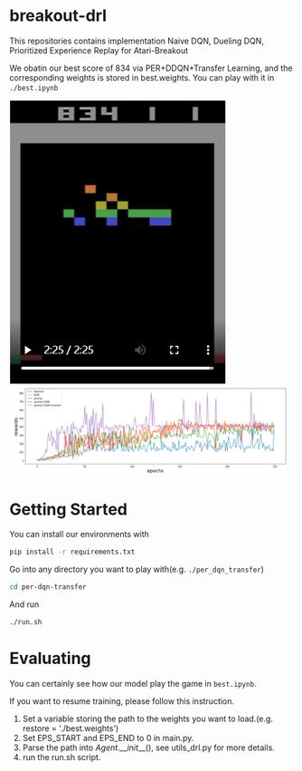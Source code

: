 # breakout-drl
This repositories contains implementation Naive DQN, Dueling DQN, Prioritized Experience Replay for Atari-Breakout

We obatin our best score of 834 via PER+DDQN+Transfer Learning, and the corresponding weights is stored in best.weights. You can play with it in `./best.ipynb`

![](result.png)
![](compare.png)

# Getting Started

You can install our environments with

```bash
pip install -r requirements.txt
```

Go into any directory you want to play with(e.g. `./per_dqn_transfer`)

```bash
cd per-dqn-transfer
```

And run

```bash
./run.sh
```

# Evaluating

You can certainly see how our model play the game in `best.ipynb`.

If you want to resume training, please follow this instruction.

1. Set a variable storing the path to the weights you want to load.(e.g. restore = './best.weights')
2. Set EPS_START and EPS_END to 0 in main.py.
3. Parse the path into $Agent.\_\_init\_\_()$, see utils_drl.py for more details.
4. run the run.sh script.